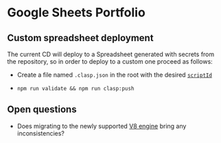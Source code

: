 # Google Sheets Portfolio

## Custom spreadsheet deployment

The current CD will deploy to a Spreadsheet generated with secrets from the repository, so in order
to deploy to a custom one proceed as follows:

- Create a file named `.clasp.json` in the root with the desired
  [`scriptId`](https://github.com/google/clasp/#scriptid-required)

- `npm run validate && npm run clasp:push`

## Open questions

- Does migrating to the newly supported
  [V8 engine](https://developers.google.com/apps-script/guides/v8-runtime) bring any
  inconsistencies?
